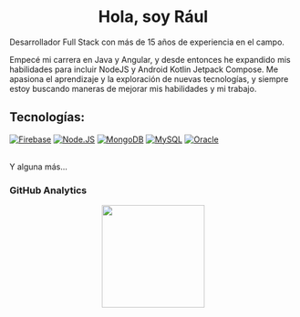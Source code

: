 <div align="center">
<h1 align="center">Hola, soy Rául</h1>
</div>

Desarrollador Full Stack con más de 15 años de experiencia en el campo. 

Empecé mi carrera en Java y Angular, y desde entonces he expandido mis habilidades para incluir NodeJS y Android Kotlin Jetpack Compose. Me apasiona el aprendizaje y la exploración de nuevas tecnologías, y siempre estoy buscando maneras de mejorar mis habilidades y mi trabajo.

## Tecnologías:

[![Firebase](https://img.shields.io/badge/Firebase-FFCA28?style=for-the-badge&logo=firebase&logoColor=white&labelColor=101010)]()
[![Node.JS](https://img.shields.io/badge/Node.JS-339933?style=for-the-badge&logo=node.js&logoColor=white&labelColor=101010)]()
[![MongoDB](https://img.shields.io/badge/MongoDB-47A248?style=for-the-badge&logo=mongodb&logoColor=white&labelColor=101010)]()
[![MySQL](https://img.shields.io/badge/MySQL-4479A1?style=for-the-badge&logo=mysql&logoColor=white&labelColor=101010)]()
[![Oracle](https://img.shields.io/badge/Oracle-4285F4?style=for-the-badge&logo=oracle&logoColor=white&labelColor=101010)]()

</br>
Y alguna más...

### GitHub Analytics

<p align="center">
<a href="https://github.com/ArisGuimera">
  <img height="180em" src="https://github-readme-stats-eight-theta.vercel.app/api?username=rulsoftdev&show_icons=true&theme=algolia&include_all_commits=true&count_private=true"/>
  <!--img height="180em" src="https://github-readme-stats-eight-theta.vercel.app/api/top-langs/?username=rulsoftdev&layout=compact&langs_count=8&theme=algolia"/-->
</a>
</p>
